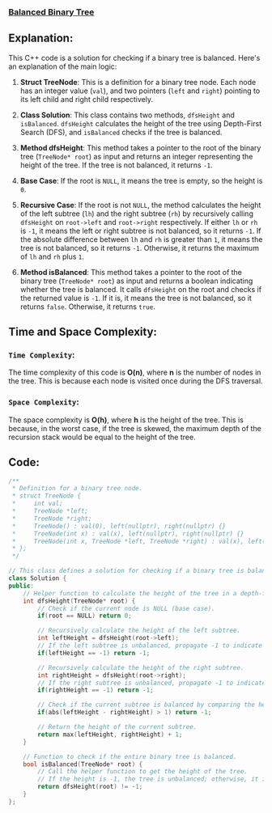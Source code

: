### [Balanced Binary Tree](https://leetcode.com/problems/balanced-binary-tree/description/)

## Explanation:
This C++ code is a solution for checking if a binary tree is balanced. Here's an explanation of the main logic:

1. **Struct TreeNode**: This is a definition for a binary tree node. Each node has an integer value (`val`), and two pointers (`left` and `right`) pointing to its left child and right child respectively.

2. **Class Solution**: This class contains two methods, `dfsHeight` and `isBalanced`. `dfsHeight` calculates the height of the tree using Depth-First Search (DFS), and `isBalanced` checks if the tree is balanced.

3. **Method dfsHeight**: This method takes a pointer to the root of the binary tree (`TreeNode* root`) as input and returns an integer representing the height of the tree. If the tree is not balanced, it returns `-1`.

4. **Base Case**: If the root is `NULL`, it means the tree is empty, so the height is `0`.

5. **Recursive Case**: If the root is not `NULL`, the method calculates the height of the left subtree (`lh`) and the right subtree (`rh`) by recursively calling `dfsHeight` on `root->left` and `root->right` respectively. If either `lh` or `rh` is `-1`, it means the left or right subtree is not balanced, so it returns `-1`. If the absolute difference between `lh` and `rh` is greater than `1`, it means the tree is not balanced, so it returns `-1`. Otherwise, it returns the maximum of `lh` and `rh` plus `1`.

6. **Method isBalanced**: This method takes a pointer to the root of the binary tree (`TreeNode* root`) as input and returns a boolean indicating whether the tree is balanced. It calls `dfsHeight` on the root and checks if the returned value is `-1`. If it is, it means the tree is not balanced, so it returns `false`. Otherwise, it returns `true`.

## Time and Space Complexity:
### `Time Complexity`:
The time complexity of this code is **O(n)**, where **n** is the number of nodes in the tree. This is because each node is visited once during the DFS traversal.

### `Space Complexity`:
The space complexity is **O(h)**, where **h** is the height of the tree. This is because, in the worst case, if the tree is skewed, the maximum depth of the recursion stack would be equal to the height of the tree.

## Code:
```cpp
/**
 * Definition for a binary tree node.
 * struct TreeNode {
 *     int val;
 *     TreeNode *left;
 *     TreeNode *right;
 *     TreeNode() : val(0), left(nullptr), right(nullptr) {}
 *     TreeNode(int x) : val(x), left(nullptr), right(nullptr) {}
 *     TreeNode(int x, TreeNode *left, TreeNode *right) : val(x), left(left), right(right) {}
 * };
 */

// This class defines a solution for checking if a binary tree is balanced.
class Solution {
public:
    // Helper function to calculate the height of the tree in a depth-first manner.
    int dfsHeight(TreeNode* root) {
        // Check if the current node is NULL (base case).
        if(root == NULL) return 0;

        // Recursively calculate the height of the left subtree.
        int leftHeight = dfsHeight(root->left);
        // If the left subtree is unbalanced, propagate -1 to indicate an unbalanced tree.
        if(leftHeight == -1) return -1;

        // Recursively calculate the height of the right subtree.
        int rightHeight = dfsHeight(root->right);
        // If the right subtree is unbalanced, propagate -1 to indicate an unbalanced tree.
        if(rightHeight == -1) return -1;

        // Check if the current subtree is balanced by comparing the heights of left and right subtrees.
        if(abs(leftHeight - rightHeight) > 1) return -1;

        // Return the height of the current subtree.
        return max(leftHeight, rightHeight) + 1;
    }

    // Function to check if the entire binary tree is balanced.
    bool isBalanced(TreeNode* root) {
        // Call the helper function to get the height of the tree.
        // If the height is -1, the tree is unbalanced; otherwise, it is balanced.
        return dfsHeight(root) != -1;
    }
};

```
